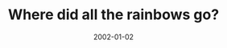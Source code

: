 ---
layout: base.njk
title : 'Where did all the rainbows go?' 
view_title : 'Where did all the rainbows go?' 
year : '2002' 
date : '2002-01-02' 
img_file : '/drawing/rainbowsgo.png' 
html_file : 'rainbowsgo' 
next_html : 'brotherwatching.html' 
year_order : '10' 
permalink : "title/{{html_file}}.html"
---